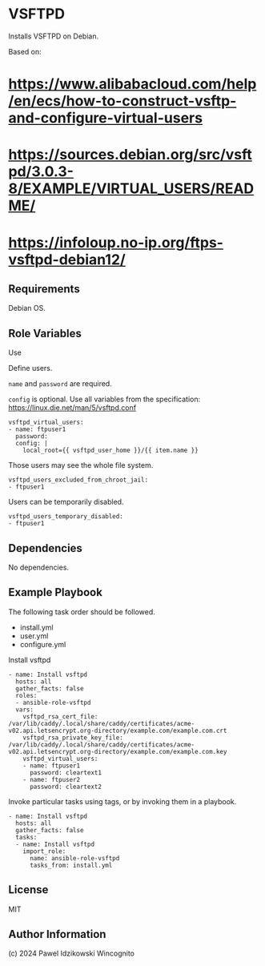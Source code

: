 VSFTPD
=========

Installs VSFTPD on Debian.

Based on:  
# https://www.alibabacloud.com/help/en/ecs/how-to-construct-vsftp-and-configure-virtual-users
# https://sources.debian.org/src/vsftpd/3.0.3-8/EXAMPLE/VIRTUAL_USERS/README/
# https://infoloup.no-ip.org/ftps-vsftpd-debian12/


Requirements
------------

Debian OS.

Role Variables
--------------

Use

Define users.

`name` and `password` are required.

`config` is optional. Use all variables from the specification:  
https://linux.die.net/man/5/vsftpd.conf

```
vsftpd_virtual_users:
- name: ftpuser1
  password:
  config: |
    local_root={{ vsftpd_user_home }}/{{ item.name }}
```


Those users may see the whole file system.

```
vsftpd_users_excluded_from_chroot_jail:
- ftpuser1
```

Users can be temporarily disabled.

```
vsftpd_users_temporary_disabled:
- ftpuser1
```


Dependencies
------------

No dependencies.

Example Playbook
----------------

The following task order should be followed.

- install.yml
- user.yml
- configure.yml

Install vsftpd

```
- name: Install vsftpd
  hosts: all
  gather_facts: false
  roles: 
  - ansible-role-vsftpd
  vars:
    vsftpd_rsa_cert_file: /var/lib/caddy/.local/share/caddy/certificates/acme-v02.api.letsencrypt.org-directory/example.com/example.com.crt
    vsftpd_rsa_private_key_file: /var/lib/caddy/.local/share/caddy/certificates/acme-v02.api.letsencrypt.org-directory/example.com/example.com.key
    vsftpd_virtual_users:
    - name: ftpuser1
      password: cleartext1
    - name: ftpuser2
      password: cleartext2
```

Invoke particular tasks using tags, or by invoking them in a playbook.

```
- name: Install vsftpd
  hosts: all
  gather_facts: false
  tasks:
  - name: Install vsftpd
    import_role:
      name: ansible-role-vsftpd
      tasks_from: install.yml
```

License
-------

MIT

Author Information
------------------

(c) 2024 Pawel Idzikowski
Wincognito